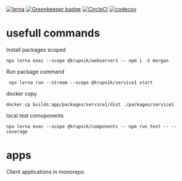 [![lerna](https://img.shields.io/badge/maintained%20with-lerna-cc00ff.svg)](https://lerna.js.org/) 
[![Greenkeeper badge](https://badges.greenkeeper.io/yurikrupniktools/client-apps.svg)](https://greenkeeper.io/)
[![CircleCI](https://circleci.com/gh/yurikrupniktools/client-apps.svg?style=svg)](https://circleci.com/gh/yurikrupniktools/client-apps)
[![codecov](https://codecov.io/gh/yurikrupniktools/client-apps/branch/master/graph/badge.svg)](https://codecov.io/gh/yurikrupniktools/client-apps)
# usefull commands

Install packages scoped
```
npx lerna exec --scope @krupnik/webserver1 -- npm i -S morgan
```

Run package command 
```
 npx lerna run --stream --scope @krupnik/service1 start
```

docker copy
```$xslt
docker cp builds:app/packages/service1/dist ./packages/service1       
```

local test comoponents
```
npx lerna exec --scope @krupnik/components -- npm run test -- --coverage
```
# apps

Client applications in monorepo.
